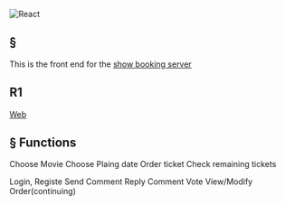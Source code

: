 ![React](https://img.shields.io/badge/react-%2320232a.svg?style=for-the-badge&logo=react&logoColor=green)

## §
This is the front end for the [show booking server](https://github.com/elle-n-lu/CA-T2A2-fruit-voting-api)
## R1

[Web](https://show-booking.netlify.app/)
 
## § Functions

Choose Movie
Choose Plaing date
Order ticket
Check remaining tickets

Login, Registe
Send Comment
Reply Comment
Vote 
View/Modify Order(continuing)
